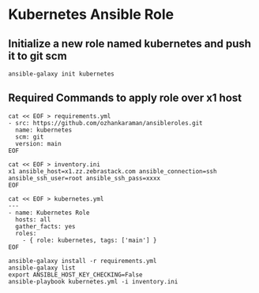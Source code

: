 # Kubernetes Ansible Role
## Initialize a new role named kubernetes and push it to git scm
```
ansible-galaxy init kubernetes
```

## Required Commands to apply role over x1 host
```
cat << EOF > requirements.yml
- src: https://github.com/ozhankaraman/ansibleroles.git
  name: kubernetes
  scm: git
  version: main
EOF

cat << EOF > inventory.ini
x1 ansible_host=x1.zz.zebrastack.com ansible_connection=ssh ansible_ssh_user=root ansible_ssh_pass=xxxx
EOF

cat << EOF > kubernetes.yml
---
- name: Kubernetes Role
  hosts: all
  gather_facts: yes
  roles:
    - { role: kubernetes, tags: ['main'] }
EOF

ansible-galaxy install -r requirements.yml
ansible-galaxy list
export ANSIBLE_HOST_KEY_CHECKING=False
ansible-playbook kubernetes.yml -i inventory.ini
```
